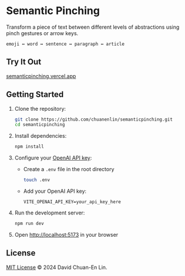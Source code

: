# Semantic Pinching

Transform a piece of text between different levels of abstractions using pinch gestures or arrow keys.

`emoji ↔ word ↔ sentence ↔ paragraph ↔ article`

## Try It Out
[semanticpinching.vercel.app](https://semanticpinching.vercel.app)

## Getting Started

1. Clone the repository:

   ```bash
   git clone https://github.com/chuanenlin/semanticpinching.git
   cd semanticpinching
   ```

2. Install dependencies:

   ```bash
   npm install
   ```

3. Configure your [OpenAI API key](https://platform.openai.com/api-keys):
   - Create a `.env` file in the root directory

     ```bash
     touch .env
     ```

   - Add your OpenAI API key:

     ```
     VITE_OPENAI_API_KEY=your_api_key_here
     ```

4. Run the development server:

   ```bash
   npm run dev
   ```

5. Open [http://localhost:5173](http://localhost:5173) in your browser

## License

[MIT License](https://opensource.org/license/mit) &copy; 2024 David Chuan-En Lin.
